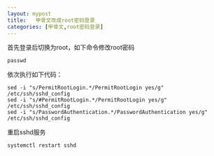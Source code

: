 ```yaml
---
layout: mypost
title:   甲骨文改成root密码登录
categories: [甲骨文,root密码登录]
---
```

首先登录后切换为root，如下命令修改root密码

    passwd

依次执行如下代码：

    sed -i "s/PermitRootLogin.*/PermitRootLogin yes/g" /etc/ssh/sshd_config
    sed -i "s/#PermitRootLogin.*/PermitRootLogin yes/g" /etc/ssh/sshd_config
    sed -i "s/PasswordAuthentication.*/PasswordAuthentication yes/g" /etc/ssh/sshd_config

重启sshd服务

    systemctl restart sshd

